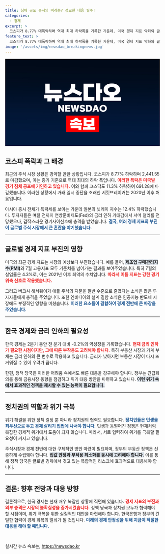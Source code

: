```yaml
---
title: 침체 공포 증시의 미래는? 정교한 대응 필수!
categories:
  - 경제
excerpt: >
  코스피가 8.77% 대폭락하며 역대 최대 하락폭을 기록한 가운데, 미국 경제 지표 악화와 글로벌 증시 혼란이 불러온 블랙 먼데이를 맞았다. 정부의 긴급 대응과 정책이 필요한 시점이다.
feature_text: >
  코스피가 8.77% 대폭락하며 역대 최대 하락폭을 기록한 가운데, 미국 경제 지표 악화와 글로벌 증시 혼란이 불러온 블랙 먼데이를 맞았다. 정부의 긴급 대응과 정책이 필요한 시점이다.
image: '/assets/img/newsdao_breakingnews.jpg'
---
```


<p><img src="/assets/img/newsdao_breakingnews.jpg" alt="koreaapp 속보" /></p>

<h2 data-ke-size="size26">코스피 폭락과 그 배경</h2>

<p data-ke-size="size16">최근의 주식 시장 상황은 경악할 만한 상황입니다. 코스피가 8.77% 하락하며 2,441.55로 마감했으며, 이는 종가 기준으로 역대 최대의 하락 폭입니다. <b><span style="color: #ee2323;">이러한 폭락은 미국발 경기 침체 공포에 기인하고 있습니다.</span></b> 이와 함께 코스닥도 11.3% 하락하여 691.28에 마감했습니다. 이러한 상황에서 거래 일시 중단을 초래한 서킷브레이커는 2020년 이후 처음입니다.</p>

<p data-ke-size="size16">아시아 증시 전체가 폭락세를 보이는 가운데 일본의 닛케이 지수는 12.4% 하락했습니다. 투자자들은 며칠 전까지 연방준비제도(Fed)의 금리 인하 기대감에서 서머 랠리를 전망했으나, 갑작스러운 경기사이신호에 충격을 받았습니다. <b><span style="color: #1a5490;">결국, 여러 경제 지표의 부진이 글로벌 주식 시장에서 큰 혼란을 야기했습니다.</span></b></p>

<hr>

<h2 data-ke-size="size26">글로벌 경제 지표 부진의 영향</h2>

<p data-ke-size="size16">미국의 최근 경제 지표는 시장의 예상보다 부진했습니다. 예를 들어, <b><span style="background-color: #21538527;">제조업 구매관리지수(PMI)</span></b>와 7월 고용지표 모두 기준치를 넘어가는 결과를 보여주었습니다. 특히 7월의 실업률은 4.3%로, 이는 2021년 이후 최악의 수치입니다. <b><span style="color: #ee2323;">따라서 이들 지표는 강한 경기 위축 신호로 작용했습니다.</span></b></p>

<p data-ke-size="size16">그리고 버크셔 해서웨이가 애플 주식의 지분을 절반 수준으로 줄였다는 소식은 많은 투자자들에게 충격을 주었습니다. 또한 엔비디아의 설계 결함 소식은 인공지능 반도체 시장에도 부정적인 영향을 미쳤습니다. <b><span style="color: #1a5490;">이러한 요소들이 결합하여 경제 전반에 큰 파장을 주었습니다.</span></b></p>

<hr>

<h2 data-ke-size="size26">한국 경제와 금리 인하의 필요성</h2>

<p data-ke-size="size16">한국 경제는 2분기 동안 전 분기 대비 -0.2%의 역성장을 기록했습니다. <b><span style="color: #ee2323;">현재 금리 인하가 필요한 시점이지만, 그에 따른 부작용도 고려해야 합니다.</span></b> 특히 부동산 시장과 가계 부채는 금리 인하의 큰 변수로 작용하고 있습니다. 금리가 낮아지면 부동산 시장이 다시 뜨거워질 수 있어 우려가 큽니다.</p>

<p data-ke-size="size16">한편, 정책 당국은 이러한 어려움 속에서도 빠른 대응을 강구해야 합니다. 정부는 긴급회의를 통해 금융시장 동향을 점검하고 위기 대응 방안을 마련하고 있습니다. <b><span style="background-color: #21538527;">이런 위기 속에서 효과적인 정책을 제시할 수 있는 능력이 필요합니다.</span></b></p>

<hr>

<h2 data-ke-size="size26">정치권의 역할과 위기 극복</h2>

<p data-ke-size="size16">위기 해결을 위한 정책 결정 뿐 아니라 정치권의 협력도 필요합니다. <b><span style="color: #1a5490;">정치인들은 민생을 최우선으로 두고 경제 살리기 입법에 나서야 합니다.</span></b> 민생과 동떨어진 정쟁은 현재처럼 복잡한 경제적 위기에서 도움이 되지 않습니다. 따라서, 서로 협력하여 위기를 극복할 필요성이 커지고 있습니다.</p>

<p data-ke-size="size16">주식시장과 경제 전반에 대한 구체적인 방안 마련이 필요하며, 정부의 부동산 정책은 신중하게 수립돼야 합니다. <b><span style="background-color: #21538527;">집값 안정과 부작용 최소화를 동시에 고려해야 합니다.</span></b> 이를 통해 정책 당국은 글로벌 경제에서 겪고 있는 복합적인 리스크에 효과적으로 대응해야 합니다.</p>

<hr> 

<h2 data-ke-size="size26">결론: 향후 전망과 대응 방향</h2>

<p data-ke-size="size16">결론적으로, 한국 경제는 현재 매우 복잡한 상황에 직면해 있습니다. <b><span style="color: #ee2323;">경제 지표의 부진과 외부 충격은 시장의 불확실성을 증가시켰습니다.</span></b> 정책 당국과 정치권 모두가 협력해야 할 시점이며, 위기 극복을 위한 실질적인 대안을 마련해야 합니다. 한국은행과 정부의 긴밀한 협력이 경제 회복의 열쇠가 될 것입니다. <b><span style="color: #1a5490;">미래의 경제 안정성을 위해 지금이 적절한 대응을 해야 할 때입니다.</span></b></p>

<p data-ke-size="size16">&nbsp;</p>
실시간 뉴스 속보는, <a href="https://newsdao.kr" rel="dofollow">https://newsdao.kr</a>


